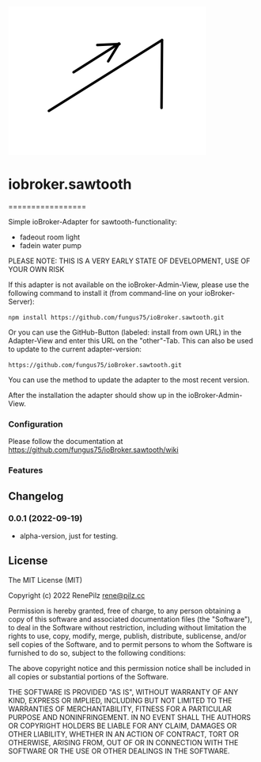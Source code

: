 ![Logo](admin/sawtooth.png)
# iobroker.sawtooth
=================

Simple ioBroker-Adapter for sawtooth-functionality:
* fadeout room light
* fadein water pump 


PLEASE NOTE: THIS IS A VERY EARLY STATE OF DEVELOPMENT, USE OF YOUR OWN RISK

If this adapter is not available on the ioBroker-Admin-View, please use the following command to install it (from command-line on your ioBroker-Server):

```npm install https://github.com/fungus75/ioBroker.sawtooth.git```

Or you can use the GitHub-Button (labeled: install from own URL) in the Adapter-View and enter this URL on the "other"-Tab. This can also be used to update to the current adapter-version:

```https://github.com/fungus75/ioBroker.sawtooth.git```


You can use the method to update the adapter to the most recent version.



After the installation the adapter should show up in the ioBroker-Admin-View.

### Configuration
Please follow the documentation at https://github.com/fungus75/ioBroker.sawtooth/wiki

### Features

## Changelog

### 0.0.1 (2022-09-19)
- alpha-version, just for testing.

## License
The MIT License (MIT)

Copyright (c) 2022 RenePilz <rene@pilz.cc>

Permission is hereby granted, free of charge, to any person obtaining a copy
of this software and associated documentation files (the "Software"), to deal
in the Software without restriction, including without limitation the rights
to use, copy, modify, merge, publish, distribute, sublicense, and/or sell
copies of the Software, and to permit persons to whom the Software is
furnished to do so, subject to the following conditions:

The above copyright notice and this permission notice shall be included in
all copies or substantial portions of the Software.

THE SOFTWARE IS PROVIDED "AS IS", WITHOUT WARRANTY OF ANY KIND, EXPRESS OR
IMPLIED, INCLUDING BUT NOT LIMITED TO THE WARRANTIES OF MERCHANTABILITY,
FITNESS FOR A PARTICULAR PURPOSE AND NONINFRINGEMENT. IN NO EVENT SHALL THE
AUTHORS OR COPYRIGHT HOLDERS BE LIABLE FOR ANY CLAIM, DAMAGES OR OTHER
LIABILITY, WHETHER IN AN ACTION OF CONTRACT, TORT OR OTHERWISE, ARISING FROM,
OUT OF OR IN CONNECTION WITH THE SOFTWARE OR THE USE OR OTHER DEALINGS IN
THE SOFTWARE.



